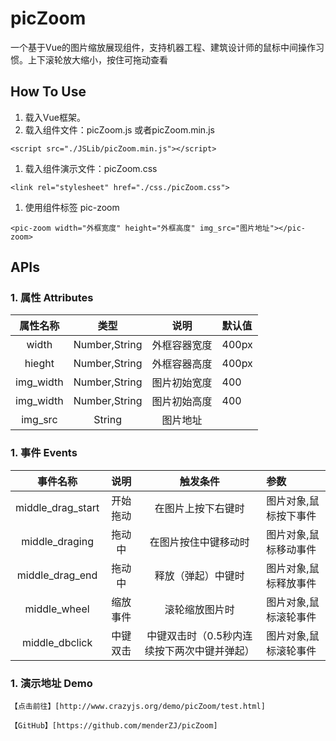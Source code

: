 # picZoom
一个基于Vue的图片缩放展现组件，支持机器工程、建筑设计师的鼠标中间操作习惯。上下滚轮放大缩小，按住可拖动查看
## How To Use
1. 载入Vue框架。
1. 载入组件文件：picZoom.js 或者picZoom.min.js
```
<script src="./JSLib/picZoom.min.js"></script>
```
1. 载入组件演示文件：picZoom.css
```
<link rel="stylesheet" href="./css./picZoom.css">
```
1. 使用组件标签 pic-zoom
```
<pic-zoom width="外框宽度" height="外框高度" img_src="图片地址"></pic-zoom>
```
## APIs
### 1. 属性 Attributes
|属性名称|类型|说明|默认值|
|:--:|:--:|:--:|:--|
|width|Number,String|外框容器宽度|400px|
|hieght|Number,String|外框容器高度|400px|
|img_width|Number,String|图片初始宽度|400|
|img_width|Number,String|图片初始高度|400|
|img_src|String|图片地址||

### 1. 事件 Events
|事件名称|说明|触发条件|参数|
|:--:|:--:|:--:|:--|
|middle_drag_start|开始拖动|在图片上按下右键时|图片对象,鼠标按下事件|
|middle_draging|拖动中|在图片按住中键移动时|图片对象,鼠标移动事件|
|middle_drag_end|拖动中|释放（弹起）中键时|图片对象,鼠标释放事件|
|middle_wheel|缩放事件|滚轮缩放图片时|图片对象,鼠标滚轮事件|
|middle_dbclick|中键双击|中键双击时（0.5秒内连续按下两次中键并弹起）|图片对象,鼠标滚轮事件|
### 1. 演示地址 Demo
```
【点击前往】[http://www.crazyjs.org/demo/picZoom/test.html]
```
```
【GitHub】[https://github.com/menderZJ/picZoom]
```